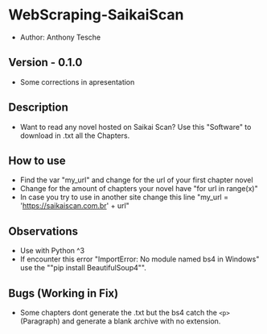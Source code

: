 # WebScraping-SaikaiScan
- Author: Anthony Tesche

## Version - 0.1.0
- Some corrections in apresentation

## Description
- Want to read any novel hosted on Saikai Scan? Use this "Software" to download in .txt all the Chapters.

## How to use
- Find the var "my_url" and change for the url of your first chapter novel
- Change for the amount of chapters your novel have "for url in range(x)"
- In case you try to use in another site change this line "my_url = 'https://saikaiscan.com.br' + url"

## Observations
- Use with Python ^3
- If encounter this error "ImportError: No module named bs4 in Windows" use the ""pip install BeautifulSoup4"".

## Bugs (Working in Fix)
- Some chapters dont generate the .txt but the bs4 catch the `<p>`(Paragraph) and generate a blank archive with no extension.